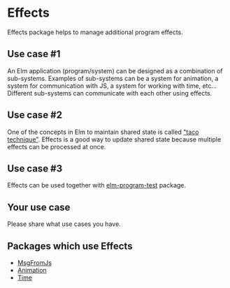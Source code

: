 # Effects

Effects package helps to manage additional program effects.

## Use case #1

An Elm application (program/system) can be designed as a combination of sub-systems.
Examples of sub-systems can be a system for animation, a system for communication with JS, a system for working with time, etc...
Different sub-systems can communicate with each other using effects.

## Use case #2

One of the concepts in Elm to maintain shared state is called ["taco technique"](https://github.com/ohanhi/elm-shared-state).
Effects is a good way to update shared state because multiple effects can be processed at once.

## Use case #3

Effects can be used together with [elm-program-test](https://package.elm-lang.org/packages/avh4/elm-program-test/latest/) package.

## Your use case

Please share what use cases you have.

## Packages which use Effects

- [MsgFromJs](https://package.elm-lang.org/packages/ContaSystemer/elm-effects-msg-from-js/latest/)
- [Animation](https://package.elm-lang.org/packages/ContaSystemer/elm-effects-animation/latest/)
- [Time](https://package.elm-lang.org/packages/ContaSystemer/elm-effects-time/latest/)